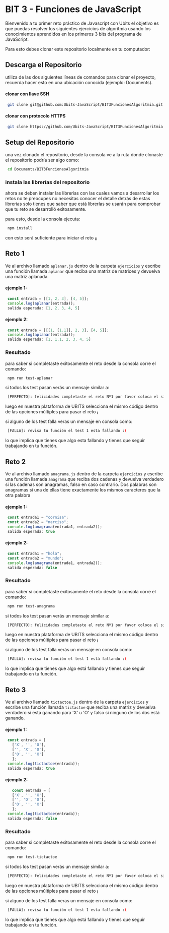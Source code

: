 # BIT 3 - Funciones de JavaScript

Bienvenido a tu primer reto práctico de Javascript con Ubits el objetivo es que puedas
resolver los siguientes ejercicios de algoritmia usando los conocimientos
aprendidos en los primeros 3 bits del programa de JavaScript.

Para esto debes clonar este repositorio localmente en tu computador:

## Descarga el Repositorio

utiliza de las dos siguientes líneas de comandos para clonar el proyecto,
recuerda hacer esto en una ubicación conocida (ejemplo: Documents).

#### clonar con llave SSH

```bash
 git clone git@github.com:Ubits-JavaScript/BIT3FuncionesAlgoritmia.git
```

#### clonar con protocolo HTTPS

```bash
 git clone https://github.com/Ubits-JavaScript/BIT3FuncionesAlgoritmia.git
```

## Setup del Repositorio

una vez clonado el repositorio, desde la consola ve a la ruta donde clonaste
el repositorio podría ser algo como:

```bash
 cd Documents/BIT3FuncionesAlgoritmia
```

### instala las librerías del repositorio

ahora se deben instalar las librerías con las cuales vamos a desarrollar los retos
no te preocupes no necesitas conocer el detalle detrás de estas librerías solo
tienes que saber que está librerías se usarán para comprobar que tu reto
se desarrolló exitosamente.

para esto, desde la consola ejecuta:

```bash
 npm install
```

con esto será suficiente para iniciar el reto ¡¡

## Reto 1

Ve al archivo llamado `aplanar.js` dentro de la carpeta `ejercicios` y escribe una función
llamada `aplanar` que reciba una matriz de matrices y devuelva una matriz aplanada.

#### ejemplo 1:

```javascript
 const entrada = [[1, 2, 3], [4, 5]];
 console.log(aplanar(entrada));
 salida esperada: [1, 2, 3, 4, 5]
```

#### ejemplo 2:

```javascript
 const entrada = [[[1, [1.1]], 2, 3], [4, 5]];
 console.log(aplanar(entrada));
 salida esperada: [1, 1.1, 2, 3, 4, 5]
```

### Resultado

para saber si completaste exitosamente el reto desde la consola corre el comando:

```bash
 npm run test-aplanar
```

si todos los test pasan verás un mensaje similar a:

```bash
 [PERFECTO]: felicidades completaste el reto Nº1 por favor coloca el siguiente código en ubits <<CODIGO-EXITOSO>>
```

luego en nuestra plataforma de UBITS selecciona el mismo código dentro de las opciones
múltiples para pasar el reto ¡

si alguno de los test falla veras un mensaje en consola como:

```bash
 [FALLA]: revisa tu función el test 1 esta fallando :(
```

lo que implica que tienes que algo esta fallando y tienes que seguir trabajando en tu función.

## Reto 2

Ve al archivo llamado `anagrama.js` dentro de la carpeta `ejercicios` y escribe una función
llamada `anagrama` que reciba dos cadenas y devuelva verdadero si las cadenas son anagramas,
falso en caso contrario. Dos palabras son anagramas si una de ellas tiene exactamente los
mismos caracteres que la otra palabra

#### ejemplo 1:

```javascript
 const entrada1 = "cornisa";
 const entrada2 = "narciso";
 console.log(anagrama(entrada1, entrada2));
 salida esperada: true
```

#### ejemplo 2:

```javascript
 const entrada1 = "hola";
 const entrada2 = "mundo";
 console.log(anagrama(entrada1, entrada2));
 salida esperada: false
```

### Resultado

para saber si completaste exitosamente el reto desde la consola corre el comando:

```bash
 npm run test-anagrama
```

si todos los test pasan verás un mensaje similar a:

```bash
 [PERFECTO]: felicidades completaste el reto Nº1 por favor coloca el siguiente código en ubits <<CODIGO-EXITOSO>>
```

luego en nuestra plataforma de UBITS selecciona el mismo código dentro de las opciones
múltiples para pasar el reto ¡

si alguno de los test falla verás un mensaje en consola como:

```bash
 [FALLA]: revisa tu función el test 1 está fallando :(
```

lo que implica que tienes que algo está fallando y tienes que seguir trabajando en tu función.

## Reto 3

Ve al archivo llamado `tictactoe.js` dentro de la carpeta `ejercicios` y escribe una función
llamada `tictactoe` que reciba una matriz y devuelva verdadero si está ganando para 'X' u 'O'
y falso si ninguno de los dos está ganando.

#### ejemplo 1:

```javascript
 const entrada = [
   ['X', '', 'O'],
   ['', 'X', 'O'],
   ['O', '', 'X']
   ];
 console.log(tictactoe(entrada));
 salida esperada: true
```

#### ejemplo 2:

```javascript
   const entrada = [
   ['X', '', 'X'],
   ['', 'O', 'O'],
   ['O', '', 'X']
   ];
 console.log(tictactoe(entrada));
 salida esperada: false
```

### Resultado

para saber si completaste exitosamente el reto desde la consola corre el comando:

```bash
 npm run test-tictactoe
```

si todos los test pasan verás un mensaje similar a:

```bash
 [PERFECTO]: felicidades completaste el reto Nº1 por favor coloca el siguiente código en ubits <<CODIGO-EXITOSO>>
```

luego en nuestra plataforma de UBITS selecciona el mismo código dentro de las opciones
múltiples para pasar el reto ¡

si alguno de los test falla veras un mensaje en consola como:

```bash
 [FALLA]: revisa tu función el test 1 esta fallando :(
```

lo que implica que tienes que algo está fallando y tienes que seguir trabajando en tu función.

